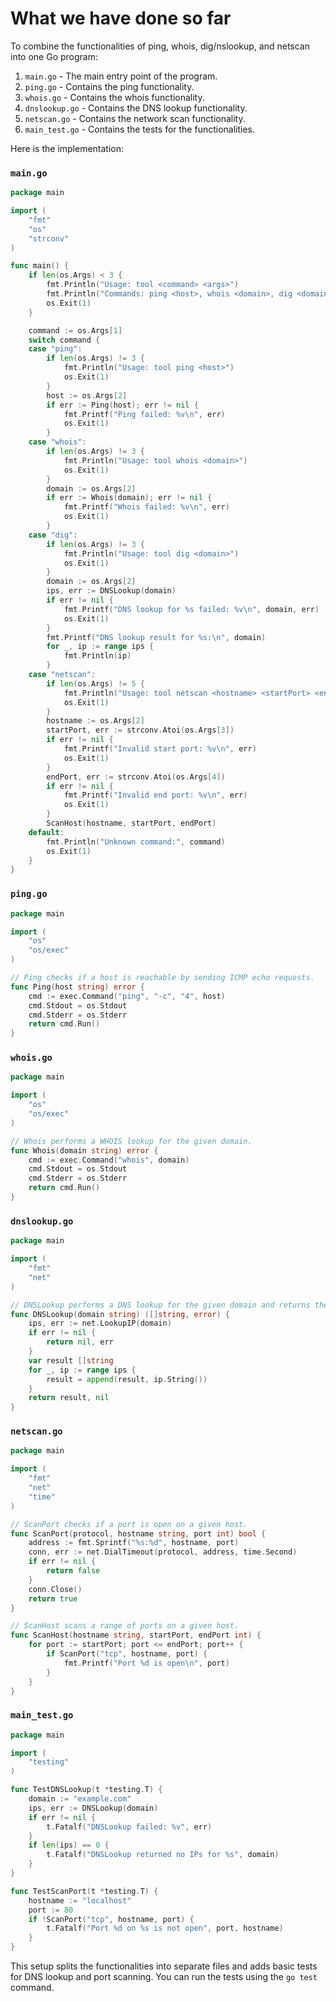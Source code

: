 # What we have done so far

To combine the functionalities of ping, whois, dig/nslookup, and netscan into one Go program:

1. `main.go` - The main entry point of the program.
2. `ping.go` - Contains the ping functionality.
3. `whois.go` - Contains the whois functionality.
4. `dnslookup.go` - Contains the DNS lookup functionality.
5. `netscan.go` - Contains the network scan functionality.
6. `main_test.go` - Contains the tests for the functionalities.

Here is the implementation:

### `main.go`
```go
package main

import (
    "fmt"
    "os"
    "strconv"
)

func main() {
    if len(os.Args) < 3 {
        fmt.Println("Usage: tool <command> <args>")
        fmt.Println("Commands: ping <host>, whois <domain>, dig <domain>, netscan <hostname> <startPort> <endPort>")
        os.Exit(1)
    }

    command := os.Args[1]
    switch command {
    case "ping":
        if len(os.Args) != 3 {
            fmt.Println("Usage: tool ping <host>")
            os.Exit(1)
        }
        host := os.Args[2]
        if err := Ping(host); err != nil {
            fmt.Printf("Ping failed: %v\n", err)
            os.Exit(1)
        }
    case "whois":
        if len(os.Args) != 3 {
            fmt.Println("Usage: tool whois <domain>")
            os.Exit(1)
        }
        domain := os.Args[2]
        if err := Whois(domain); err != nil {
            fmt.Printf("Whois failed: %v\n", err)
            os.Exit(1)
        }
    case "dig":
        if len(os.Args) != 3 {
            fmt.Println("Usage: tool dig <domain>")
            os.Exit(1)
        }
        domain := os.Args[2]
        ips, err := DNSLookup(domain)
        if err != nil {
            fmt.Printf("DNS lookup for %s failed: %v\n", domain, err)
            os.Exit(1)
        }
        fmt.Printf("DNS lookup result for %s:\n", domain)
        for _, ip := range ips {
            fmt.Println(ip)
        }
    case "netscan":
        if len(os.Args) != 5 {
            fmt.Println("Usage: tool netscan <hostname> <startPort> <endPort>")
            os.Exit(1)
        }
        hostname := os.Args[2]
        startPort, err := strconv.Atoi(os.Args[3])
        if err != nil {
            fmt.Printf("Invalid start port: %v\n", err)
            os.Exit(1)
        }
        endPort, err := strconv.Atoi(os.Args[4])
        if err != nil {
            fmt.Printf("Invalid end port: %v\n", err)
            os.Exit(1)
        }
        ScanHost(hostname, startPort, endPort)
    default:
        fmt.Println("Unknown command:", command)
        os.Exit(1)
    }
}
```

### `ping.go`
```go
package main

import (
    "os"
    "os/exec"
)

// Ping checks if a host is reachable by sending ICMP echo requests.
func Ping(host string) error {
    cmd := exec.Command("ping", "-c", "4", host)
    cmd.Stdout = os.Stdout
    cmd.Stderr = os.Stderr
    return cmd.Run()
}
```

### `whois.go`
```go
package main

import (
    "os"
    "os/exec"
)

// Whois performs a WHOIS lookup for the given domain.
func Whois(domain string) error {
    cmd := exec.Command("whois", domain)
    cmd.Stdout = os.Stdout
    cmd.Stderr = os.Stderr
    return cmd.Run()
}
```

### `dnslookup.go`
```go
package main

import (
    "fmt"
    "net"
)

// DNSLookup performs a DNS lookup for the given domain and returns the IP addresses.
func DNSLookup(domain string) ([]string, error) {
    ips, err := net.LookupIP(domain)
    if err != nil {
        return nil, err
    }
    var result []string
    for _, ip := range ips {
        result = append(result, ip.String())
    }
    return result, nil
}
```

### `netscan.go`
```go
package main

import (
    "fmt"
    "net"
    "time"
)

// ScanPort checks if a port is open on a given host.
func ScanPort(protocol, hostname string, port int) bool {
    address := fmt.Sprintf("%s:%d", hostname, port)
    conn, err := net.DialTimeout(protocol, address, time.Second)
    if err != nil {
        return false
    }
    conn.Close()
    return true
}

// ScanHost scans a range of ports on a given host.
func ScanHost(hostname string, startPort, endPort int) {
    for port := startPort; port <= endPort; port++ {
        if ScanPort("tcp", hostname, port) {
            fmt.Printf("Port %d is open\n", port)
        }
    }
}
```

### `main_test.go`
```go
package main

import (
    "testing"
)

func TestDNSLookup(t *testing.T) {
    domain := "example.com"
    ips, err := DNSLookup(domain)
    if err != nil {
        t.Fatalf("DNSLookup failed: %v", err)
    }
    if len(ips) == 0 {
        t.Fatalf("DNSLookup returned no IPs for %s", domain)
    }
}

func TestScanPort(t *testing.T) {
    hostname := "localhost"
    port := 80
    if !ScanPort("tcp", hostname, port) {
        t.Fatalf("Port %d on %s is not open", port, hostname)
    }
}
```

This setup splits the functionalities into separate files and adds basic tests for DNS lookup and port scanning. You can run the tests using the `go test` command.